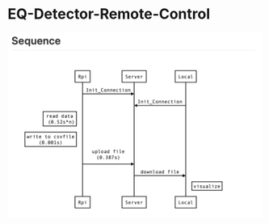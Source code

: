 # EQ-Detector-Remote-Control
![image](https://github.com/chihchun1011/EQ-Detector-Remote-Control/blob/master/截圖%202020-12-07%20下午7.54.39.png)
